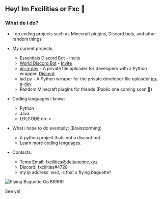 
## Hey! Im Fxcilities or Fxc 👋

### What do i do?
- I do coding projects such as Minecraft plugins, Discord bots, and other random things 

- My current projects:
  - [Essentials Discord Bot](https://essentialsbot.xyz) - [Invite](https://essentialsbot.xyz/invite/)
  - [World Discord Bot](https://top.gg/bot/700292147311542282) - [Invite](https://discord.com/api/oauth2/authorize?client_id=700292147311542282&permissions=8&scope=bot)
  - [im-a-dev](https://im-a-dev.xyz/) - A private file uploader for developers with a Python wrapper. [Discord](https://discord.gg/r9MHCxr)
  - iad.py - A Python wrraper for the private developer file uploader [im-a-dev](https://im-a-dev.xyz)
  - Random Minecraft plugins for friends (Public one coming soon 👀)

- Coding languages I know:
  - Python
  - Java
  - ~~LOLCODE~~ no :>

- What i hope to do eventully: (Brainstorming)
  - A python project thats not a discord bot.
  - Learn more coding languages.

- Contacts:
  - Temp Email: fxcilities@deltanetmc.xyz
  - Discord: fxcilities#4728
  - my ip address: wait, is that a flying baguette?
  
  
  
                     
![Flying Baguette Go BRRRR](https://i.ibb.co/JQx3kzL/download-1.jpg)


See ya!

